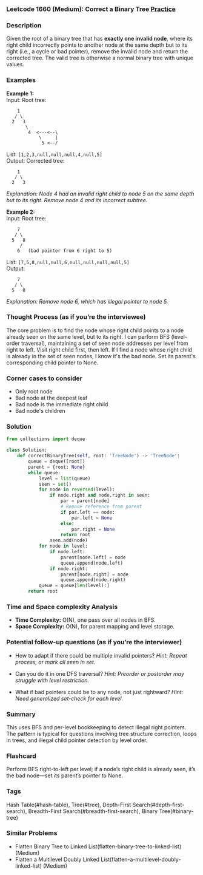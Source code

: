 ### Leetcode 1660 (Medium): Correct a Binary Tree [Practice](https://leetcode.com/problems/correct-a-binary-tree)

### Description  
Given the root of a binary tree that has **exactly one invalid node**, where its right child incorrectly points to another node at the same depth but to its right (i.e., a cycle or bad pointer), remove the invalid node and return the corrected tree. The valid tree is otherwise a normal binary tree with unique values.

### Examples  

**Example 1:**  
Input: Root tree:  
```
    1
   / \
  2   3
       \
        4  <---<--\
            \     |
             5 <--/
```
List: `[1,2,3,null,null,null,4,null,5]`  
Output: Corrected tree:  
```
    1
   / \
  2   3
```
*Explanation: Node 4 had an invalid right child to node 5 on the same depth but to its right. Remove node 4 and its incorrect subtree.*

**Example 2:**  
Input: Root tree:  
```
    7
   / \
  5   8
     /
    6   (bad pointer from 6 right to 5)
```
List: `[7,5,8,null,null,6,null,null,null,null,5]`  
Output:  
```
    7
   / \
  5   8
```
*Explanation: Remove node 6, which has illegal pointer to node 5.*

### Thought Process (as if you’re the interviewee)  
The core problem is to find the node whose right child points to a node already seen on the same level, but to its right. I can perform BFS (level-order traversal), maintaining a set of seen node addresses per level from right to left. Visit right child first, then left. If I find a node whose right child is already in the set of seen nodes, I know it's the bad node. Set its parent's corresponding child pointer to None.

### Corner cases to consider  
- Only root node
- Bad node at the deepest leaf
- Bad node is the immediate right child
- Bad node's children

### Solution

```python
from collections import deque

class Solution:
    def correctBinaryTree(self, root: 'TreeNode') -> 'TreeNode':
        queue = deque([root])
        parent = {root: None}
        while queue:
            level = list(queue)
            seen = set()
            for node in reversed(level):
                if node.right and node.right in seen:
                    par = parent[node]
                    # Remove reference from parent
                    if par.left == node:
                        par.left = None
                    else:
                        par.right = None
                    return root
                seen.add(node)
            for node in level:
                if node.left:
                    parent[node.left] = node
                    queue.append(node.left)
                if node.right:
                    parent[node.right] = node
                    queue.append(node.right)
            queue = queue[len(level):]
        return root
```

### Time and Space complexity Analysis  
- **Time Complexity:** O(N), one pass over all nodes in BFS.
- **Space Complexity:** O(N), for parent mapping and level storage.


### Potential follow-up questions (as if you’re the interviewer)  

- How to adapt if there could be multiple invalid pointers?
  *Hint: Repeat process, or mark all seen in set.*

- Can you do it in one DFS traversal?
  *Hint: Preorder or postorder may struggle with level restriction.*

- What if bad pointers could be to any node, not just rightward?
  *Hint: Need generalized set-check for each level.*

### Summary
This uses BFS and per-level bookkeeping to detect illegal right pointers. The pattern is typical for questions involving tree structure correction, loops in trees, and illegal child pointer detection by level order.


### Flashcard
Perform BFS right-to-left per level; if a node’s right child is already seen, it’s the bad node—set its parent’s pointer to None.

### Tags
Hash Table(#hash-table), Tree(#tree), Depth-First Search(#depth-first-search), Breadth-First Search(#breadth-first-search), Binary Tree(#binary-tree)

### Similar Problems
- Flatten Binary Tree to Linked List(flatten-binary-tree-to-linked-list) (Medium)
- Flatten a Multilevel Doubly Linked List(flatten-a-multilevel-doubly-linked-list) (Medium)